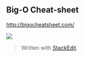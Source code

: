 
## Big-O Cheat-sheet

http://bigocheatsheet.com/ 

![](https://ih1.redbubble.net/image.256104184.9408/flat,800x800,070,f.jpg)

> Written with [StackEdit](https://stackedit.io/).
<!--stackedit_data:
eyJoaXN0b3J5IjpbLTIxMTQ5ODI2ODUsNzMwOTk4MTE2XX0=
-->